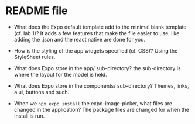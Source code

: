 # README file

- What does the Expo default template add to the minimal blank template (cf. lab 1)? It adds a few features that make the file easier to use, like adding the .json and the react native are done for you.

- How is the styling of the app widgets specified (cf. CSS)? Using the StyleSheet rules.

- What does Expo store in the app/ sub-directory? the sub-directory is where the layout for the model is held.

- What does Expo store in the components/ sub-directory? Themes, links, a ui, buttons and such.

- When we `npx expo install` the expo-image-picker, what files are changed in the application? The package files are changed for when the install is run.
